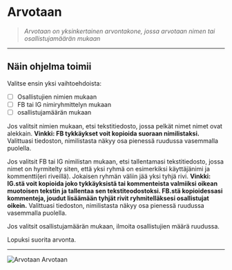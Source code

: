# Arvotaan
>_Arvotaan on yksinkertainen arvontakone, jossa arvotaan nimen tai osallistujamäärän mukaan_
___
## Näin ohjelma toimii
Valitse ensin yksi vaihtoehdoista: 
 - [ ] Osallistujien nimien mukaan 
 - [ ] FB tai IG nimiryhmittelyn mukaan
 - [ ] osallistujamäärän mukaan
 
Jos valitsit nimien mukaan, etsi tekstitiedosto, jossa pelkät nimet nimet ovat alekkain. **Vinkki: FB tykkäykset voit kopioida suoraan nimilistaksi.** Valittuasi tiedoston, nimilistasta näkyy osa pienessä ruudussa vasemmalla puolella.
 
Jos valitsit FB tai IG nimilistan mukaan, etsi tallentamasi tekstitiedosto, jossa nimet on hyrmitelty siten, että yksi ryhmä on esimerkiksi käyttäjänimi ja kommentti(eri riveillä). Jokaisen ryhmän väliin jää yksi tyhjä rivi. **Vinkki: IG.stä voit kopioida joko tykkäyksistä tai kommenteista valmiiksi oikean muotoisen tekstin ja tallentaa sen tekstiteodostoksi. FB.stä kopioidessasi kommenteja, joudut lisäämään tyhjät rivit ryhmitelläksesi osallistujat oikein.** Valittuasi tiedoston, nimilistasta näkyy osa pienessä ruudussa vasemmalla puolella.

Jos valitsit osallistujamäärän mukaan, ilmoita osallistujien määrä ruudussa.

Lopuksi suorita arvonta.
___

![Arvotaan](https://github.com/HeidiKeskitalo2020/Arvotaan/blob/master/Arvontakone/Arvotaan.png=100x20)
Arvotaan

